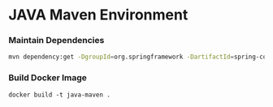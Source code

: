 JAVA Maven Environment
=========================

### Maintain Dependencies 
```sh
mvn dependency:get -DgroupId=org.springframework -DartifactId=spring-core -Dversion=4.3.8.RELEASE
```


### Build Docker Image
```
docker build -t java-maven .
```



